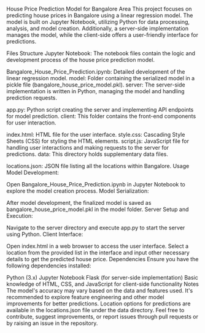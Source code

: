 House Price Prediction Model for Bangalore Area
This project focuses on predicting house prices in Bangalore using a linear regression model. The model is built on Jupyter Notebook, utilizing Python for data processing, analysis, and model creation. Additionally, a server-side implementation manages the model, while the client-side offers a user-friendly interface for predictions.

Files Structure
Jupyter Notebook: The notebook files contain the logic and development process of the house price prediction model.

Bangalore_House_Price_Prediction.ipynb: Detailed development of the linear regression model.
model: Folder containing the serialized model in a pickle file (bangalore_house_price_model.pkl).
server: The server-side implementation is written in Python, managing the model and handling prediction requests.

app.py: Python script creating the server and implementing API endpoints for model prediction.
client: This folder contains the front-end components for user interaction.

index.html: HTML file for the user interface.
style.css: Cascading Style Sheets (CSS) for styling the HTML elements.
script.js: JavaScript file for handling user interactions and making requests to the server for predictions.
data: This directory holds supplementary data files.

locations.json: JSON file listing all the locations within Bangalore.
Usage
Model Development:

Open Bangalore_House_Price_Prediction.ipynb in Jupyter Notebook to explore the model creation process.
Model Serialization:

After model development, the finalized model is saved as bangalore_house_price_model.pkl in the model folder.
Server Setup and Execution:

Navigate to the server directory and execute app.py to start the server using Python.
Client Interface:

Open index.html in a web browser to access the user interface.
Select a location from the provided list in the interface and input other necessary details to get the predicted house price.
Dependencies
Ensure you have the following dependencies installed:

Python (3.x)
Jupyter Notebook
Flask (for server-side implementation)
Basic knowledge of HTML, CSS, and JavaScript for client-side functionality
Notes
The model's accuracy may vary based on the data and features used. It's recommended to explore feature engineering and other model improvements for better predictions.
Location options for predictions are available in the locations.json file under the data directory.
Feel free to contribute, suggest improvements, or report issues through pull requests or by raising an issue in the repository.
